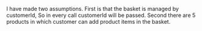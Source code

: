 I have made two assumptions. 
First is that the basket is managed by customerId, So in every call customerId will be passed. 
Second there are 5 products in which customer can add product items in the basket.
